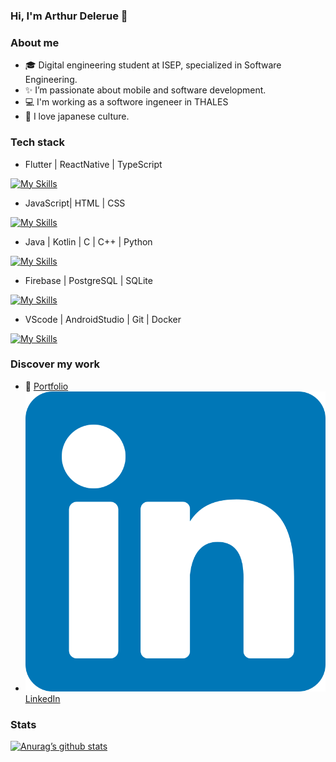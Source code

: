 ### Hi, I'm Arthur Delerue 👋

### About me
- 🎓 Digital engineering student at ISEP, specialized in Software Engineering.
- ✨ I’m passionate about mobile and software development.
- 💻 I'm working as a softwore ingeneer in THALES
- 🗻 I love japanese culture.

### Tech stack
 - Flutter | ReactNative | TypeScript 
 
 [![My Skills](https://skillicons.dev/icons?i=flutter,react)](https://skillicons.dev)
 
 - JavaScript| HTML | CSS

 [![My Skills](https://skillicons.dev/icons?i=js,html,css)](https://skillicons.dev)
 
 - Java | Kotlin | C | C++ | Python 
 
 [![My Skills](https://skillicons.dev/icons?i=java,kotlin,c,cpp,py)](https://skillicons.dev)
 
 - Firebase | PostgreSQL | SQLite
 
  [![My Skills](https://skillicons.dev/icons?i=firebase,postgres,sqlite)](https://skillicons.dev)
  
 - VScode | AndroidStudio | Git | Docker
 
  [![My Skills](https://skillicons.dev/icons?i=vscode,androidstudio,git,docker)](https://skillicons.dev)

### Discover my work
- 🔎 [Portfolio](https://www.karma91430.github.io)
- [![Linkedin](./images/linkedin.svg) LinkedIn](https://www.linkedin.com/in/arthur-delerue/)
&nbsp;


### Stats
[![Anurag’s github stats](https://github-readme-stats.vercel.app/api?username=Karma91430)](https://github.com/Karma91430)

<!--
[![Top Langs](https://github-readme-stats.vercel.app/api/top-langs/?username=Karma91430&layout=compact)](https://github.com/Karma91430)

**Karma91430/Karma91430** is a ✨ _special_ ✨ repository because its `README.md` (this file) appears on your GitHub profile.

Here are some ideas to get you started:

- 🔭 I’m currently working on ...
- 🌱 I’m currently learning ...
- 👯 I’m looking to collaborate on ...
- 🤔 I’m looking for help with ...
- 💬 Ask me about ...
- 📫 How to reach me: ...
- 😄 Pronouns: ...
- ⚡ Fun fact: ...
-->
